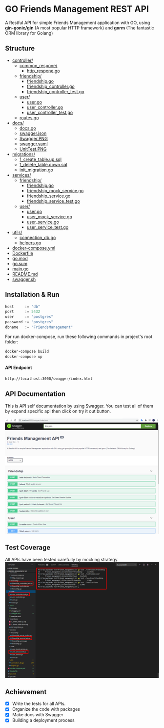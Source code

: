 # GO Friends Management REST API
A Restful API for simple Friends Management application with GO, using **gin-gonic/gin** (A most popular HTTP framework) and **gorm** (The fantastic ORM library for Golang)

## Structure

* [controller/](.\friends_management_v2\controller)
  * [common_respone/](.\friends_management_v2\controller\common_respone)
    * [http_respone.go](.\friends_management_v2\controller\common_respone\http_respone.go)
  * [friendship/](.\friends_management_v2\controller\friendship)
    * [friendship.go](.\friends_management_v2\controller\friendship\friendship.go)
    * [friendship_controller.go](.\friends_management_v2\controller\friendship\friendship_controller.go)
    * [friendship_controller_test.go](.\friends_management_v2\controller\friendship\friendship_controller_test.go)
  * [user/](.\friends_management_v2\controller\user)
    * [user.go](.\friends_management_v2\controller\user\user.go)
    * [user_controller.go](.\friends_management_v2\controller\user\user_controller.go)
    * [user_controller_test.go](.\friends_management_v2\controller\user\user_controller_test.go)
  * [routes.go](.\friends_management_v2\controller\routes.go)
* [docs/](.\friends_management_v2\docs)
  * [docs.go](.\friends_management_v2\docs\docs.go)
  * [swagger.json](.\friends_management_v2\docs\swagger.json)
  * [Swagger.PNG](.\friends_management_v2\docs\Swagger.PNG)
  * [swagger.yaml](.\friends_management_v2\docs\swagger.yaml)
  * [UnitTest.PNG](.\friends_management_v2\docs\UnitTest.PNG)
* [migrations/](.\friends_management_v2\migrations)
  * [1_create_table.up.sql](.\friends_management_v2\migrations\1_create_table.up.sql)
  * [1_delete_table.down.sql](.\friends_management_v2\migrations\1_delete_table.down.sql)
  * [init_migration.go](.\friends_management_v2\migrations\init_migration.go)
* [services/](.\friends_management_v2\services)
  * [friendship/](.\friends_management_v2\services\friendship)
    * [friendship.go](.\friends_management_v2\services\friendship\friendship.go)
    * [friendship_mock_service.go](.\friends_management_v2\services\friendship\friendship_mock_service.go)
    * [friendship_service.go](.\friends_management_v2\services\friendship\friendship_service.go)
    * [friendship_service_test.go](.\friends_management_v2\services\friendship\friendship_service_test.go)
  * [user/](.\friends_management_v2\services\user)
    * [user.go](.\friends_management_v2\services\user\user.go)
    * [user_mock_service.go](.\friends_management_v2\services\user\user_mock_service.go)
    * [user_service.go](.\friends_management_v2\services\user\user_service.go)
    * [user_service_test.go](.\friends_management_v2\services\user\user_service_test.go)
* [utils/](.\friends_management_v2\utils)
  * [connection_db.go](.\friends_management_v2\utils\connection_db.go)
  * [helpers.go](.\friends_management_v2\utils\helpers.go)
* [docker-compose.yml](.\friends_management_v2\docker-compose.yml)
* [Dockerfile](.\friends_management_v2\Dockerfile)
* [go.mod](.\friends_management_v2\go.mod)
* [go.sum](.\friends_management_v2\go.sum)
* [main.go](.\friends_management_v2\main.go)
* [README.md](.\friends_management_v2\README.md)
* [swagger.sh](.\friends_management_v2\swagger.sh)

## Installation & Run
```go
host     := "db"
port     := 5432
user     := "postgres"
password := "postgres"
dbname   := "FriendsManagement"
```

For run docker-compose, run these following commands in project's root folder:

```bash
docker-compose build
docker-compose up
```

#### API Endpoint
```bash
http://localhost:3000/swagger/index.html
```

## API Documentation
This is API self documentation by using Swagger. You can test all of them by expand specific api then click on try it out button.

![Swagger API Documentation](docs/Swagger.PNG)

## Test Coverage
All APIs have been tested carefully by mocking strategy. 
![Swagger API Documentation](docs/UnitTest.PNG)

## Achievement

- [x] Write the tests for all APIs.
- [x] Organize the code with packages
- [x] Make docs with Swagger
- [x] Building a deployment process 